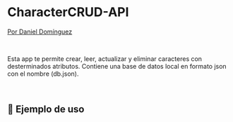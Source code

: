 # CharacterCRUD-API

[Por Daniel Domínguez](https://www.linkedin.com/in/daniel-domínguez-pimentel-818306198/)

<br>

Esta app te permite crear, leer, actualizar y eliminar caracteres con 
desterminados atributos. Contiene una base de datos local en formato json
con el nombre (db.json).

<br>

## 📒 Ejemplo de uso
```


```
